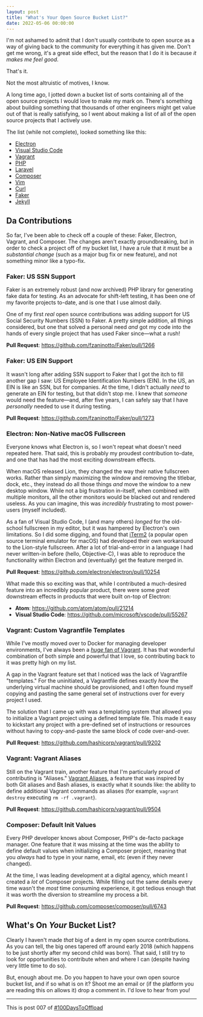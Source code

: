 ```yaml
---
layout: post
title: "What's Your Open Source Bucket List?"
date: 2022-05-06 00:00:00
---
```


I'm not ashamed to admit that I don't usually contribute to open source as a way of giving back to the community for everything it has given me. Don't get me wrong, it's a great side effect, but the reason that I do it is because _it makes me feel good_.

That's it.

Not the most altruistic of motives, I know.

A long time ago, I jotted down a bucket list of sorts containing all of the open source projects I would love to make my mark on. There's something about building something that thousands of other engineers might get value out of that is really satisfying, so I went about making a list of all of the open source projects that I actively use.

The list (while not complete), looked something like this:

- [Electron](https://github.com/electron/electron)
- [Visual Studio Code](https://github.com/microsoft/vscode)
- [Vagrant](https://github.com/hashicorp/vagrant)
- [PHP](https://github.com/php/php-src)
- [Laravel](https://github.com/laravel/laravel/)
- [Composer](https://github.com/composer/composer)
- [Vim](https://github.com/vim/vim)
- [Curl](https://github.com/curl/curl)
- [Faker](https://github.com/fzaninotto/Faker)
- [Jekyll](https://github.com/jekyll/jekyll)

## Da Contributions

So far, I've been able to check off a couple of these: Faker, Electron, Vagrant, and Composer. The changes aren't exactly groundbreaking, but in order to check a project off of my bucket list, I have a rule that it must be a _substantial change_ (such as a major bug fix or new feature), and not something minor like a typo-fix.

### Faker: US SSN Support

Faker is an extremely robust (and now archived) PHP library for generating fake data for testing. As an advocate for shift-left testing, it has been one of my favorite projects to-date, and is one that I use almost daily.

One of my first _real_ open source contributions was adding support for US Social Security Numbers (SSN) to Faker. A pretty simple addition, all things considered, but one that solved a personal need _and_ got my code into the hands of every single project that has used Faker since—what a rush!

**Pull Request**: https://github.com/fzaninotto/Faker/pull/1266

### Faker: US EIN Support

It wasn't long after adding SSN support to Faker that I got the itch to fill another gap I saw: US Employee Identification Numbers (EIN). In the US, an EIN is like an SSN, but for companies. At the time, I didn't actually _need_ to generate an EIN for testing, but that didn't stop me. I knew that _someone_ would need the feature—and, after five years, I can safely say that I have _personally_ needed to use it during testing.

**Pull Request**: https://github.com/fzaninotto/Faker/pull/1273

### Electron: Non-Native macOS Fullscreen

Everyone knows what Electron is, so I won't repeat what doesn't need repeated here. That said, this is probably my proudest contribution to-date, and one that has had the most exciting downstream effects.

When macOS released Lion, they changed the way their native fullscreen works. Rather than simply maximizing the window and removing the titlebar, dock, etc., they instead do all those things _and_ move the window to a new desktop window. While not a big frustration in-itself, when combined with multiple monitors, all the other monitors would be blacked out and rendered useless. As you can imagine, this was _incredibly_ frustrating to most power-users (myself included).

As a fan of Visual Studio Code, I (and many others) _longed_ for the old-school fullscreen in my editor, but it was hampered by Electron's own limitations. So I did some digging, and found that [iTerm2](https://iterm2.com/) (a popular open source terminal emulator for macOS) had developed their own workaround to the Lion-style fullscreen. After a lot of trial-and-error in a language I had never written-in before (hello, Objective-C), I was able to reproduce the functionality within Electron and (eventually) get the feature merged in.

**Pull Request**: https://github.com/electron/electron/pull/10254

What made this so exciting was that, while I contributed a much-desired feature into an incredibly popular product, there were some _great_ downstream effects in products that were built on-top of Electron:

- **Atom**: https://github.com/atom/atom/pull/21214
- **Visual Studio Code**: https://github.com/microsoft/vscode/pull/55267

### Vagrant: Custom Vagrantfile Templates

While I've mostly moved over to Docker for managing developer environments, I've always been a [_huge_ fan of Vagrant](https://flower.codes/2015/10/17/why-vagrant-is-the-best.html). It has that wonderful combination of both simple and powerful that I love, so contributing back to it was pretty high on my list.

A gap in the Vagrant feature set that I noticed was the lack of Vagrantfile "templates." For the uninitiated, a Vagrantfile defines exactly _how_ the underlying virtual machine should be provisioned, and I often found myself copying and pasting the same general set of instructions over for every project I used.

The solution that I came up with was a templating system that allowed you to initialize a Vagrant project using a defined template file. This made it easy to kickstart any project with a pre-defined set of instructions or resources without having to copy-and-paste the same block of code over-and-over.

**Pull Request**: https://github.com/hashicorp/vagrant/pull/9202

### Vagrant: Vagrant Aliases

Still on the Vagrant train, another feature that I'm particularly proud of contributing is "Aliases." [Vagrant Aliases](https://flower.codes/2020/05/15/introduction-to-vagrant-aliases.html), a feature that was inspired by both Git aliases and Bash aliases, is exactly what it sounds like: the ability to define additional Vagrant commands as aliases (for example, `vagrant destroy` executing `rm -rf .vagrant`).

**Pull Request**: https://github.com/hashicorp/vagrant/pull/9504

### Composer: Default Init Values

Every PHP developer knows about Composer, PHP's de-facto package manager. One feature that it was missing at the time was the ability to define default values when initializing a Composer project, meaning that you _always_ had to type in your name, email, etc (even if they never changed).

At the time, I was leading development at a digital agency, which meant I created a _lot_ of Composer projects. While filling out the same details every time wasn't the _most_ time consuming experience, it got tedious enough that it was worth the diversion to streamline my process a bit.

**Pull Request**: https://github.com/composer/composer/pull/6743

## What's On _Your_ Bucket List?

Clearly I haven't made _that_ big of a dent in my open source contributions. As you can tell, the big ones tapered off around early 2018 (which happens to be just shortly after my second child was born). That said, I still try to look for opportunities to contribute when and where I can (despite having very little time to do so).

But, enough about me. Do you happen to have your own open source bucket list, and if so what is on it? Shoot me an email or (if the platform you are reading this on allows it) drop a comment in. I'd love to hear from you!

---

This is post 007 of [#100DaysToOffload](https://100daystooffload.com/)